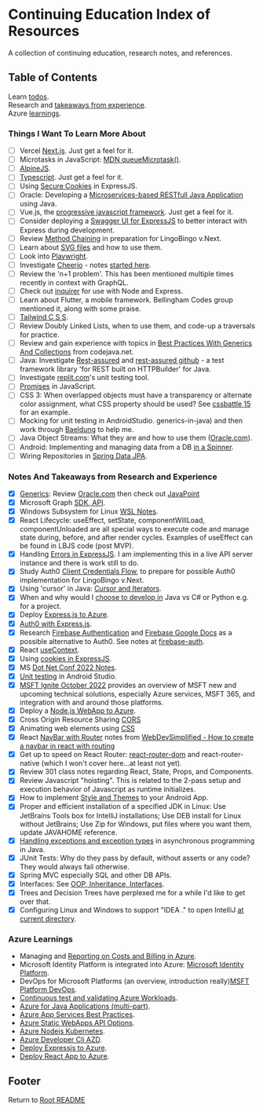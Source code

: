 # Continuing Education Index of Resources

A collection of continuing education, research notes, and references.

## Table of Contents

Learn [todos](#things-i-want-to-learn-more-about).  
Research and [takeaways from experience](#notes-and-takeaways-from-research-and-experience).  
Azure [learnings](#azure-learnings).  

### Things I Want To Learn More About

- [ ] Vercel [Next.js](https://nextjs.org/learn/basics/create-nextjs-app). Just get a feel for it.
- [ ] Microtasks in JavaScript: [MDN queueMicrotask()](https://developer.mozilla.org/en-US/docs/Web/API/HTML_DOM_API/Microtask_guide).
- [ ] [AlpineJS](https://alpinejs.dev/).
- [ ] [Typescript](./typescript-getting-started.html). Just get a feel for it.
- [ ] Using [Secure Cookies](http://expressjs.com/en/advanced/best-practice-security.html#use-cookies-securely) in ExpressJS.
- [ ] Oracle: Developing a [Microservices-based RESTfull Java Application](https://www.oracle.com/explore/java-oci-1?source=:ow:de:te::::RC_WWSA220204P00012:EM22_TEC_EV_CO65_M0601_SO061YO19_DO1043_AO01_RO001&intcmp=:ow:de:te::::RC_WWSA220204P00012:EM22_TEC_EV_CO65_M0601_SO061YO19_DO1043_AO01_RO001) using Java.
- [ ] Vue.js, the [progressive javascript framework](https://vuejs.org/). Just get a feel for it.
- [ ] Consider deploying a [Swagger UI for ExpressJS](https://github.com/scottie1984/swagger-ui-express) to better interact with Express during development.
- [ ] Review [Method Chaining](../code301-files/methodChaining-DBs-Mongoose-Atlas-SeedData-ReactLifecycle.html) in preparation for LingoBingo v.Next.
- [ ] Learn about [SVG files](svg-files.html) and how to use them.
- [ ] Look into [Playwright](playwright-notes.html).
- [ ] Investigate [Cheerio](https://cheerio.js.org/) - notes [started here](cheerio.html).
- [ ] Review the 'n+1 problem'. This has been mentioned multiple times recently in context with GraphQL.
- [ ] Check out [inquirer](https://www.npmjs.com/package/inquirer) for use with Node and Express.
- [ ] Learn about Flutter, a mobile framework. Bellingham Codes group mentioned it, along with some praise.
- [ ] [Tailwind C S S](https://tailwindcss.com/).
- [ ] Review Doubly Linked Lists, when to use them, and code-up a traversals for practice.
- [ ] Review and gain experience with topics in [Best Practices With Generics And Collections](https://www.codejava.net/java-core/collections/18-java-collections-and-generics-best-practices) from codejava.net.
- [ ] Java: Investigate [Rest-assured](https://rest-assured.io/) and [rest-assured github](https://github.com/rest-assured/rest-assured/wiki/GettingStarted) - a test framework library 'for REST built on HTTPBuilder' for Java.
- [ ] Investigate [replit.com](https://replit.com)'s unit testing tool.
- [ ] [Promises](https://www.digitalocean.com/community/tutorials/understanding-the-event-loop-callbacks-promises-and-async-await-in-javascript) in JavaScript.
- [ ] CSS 3: When overlapped objects must have a transparency or alternate color assignment, what CSS property should be used? See [cssbattle 15](https://cssbattle.dev/play/15) for an example.
- [ ] Mocking for unit testing in AndroidStudio.
generics-in-java) and then work through [Baeldung](https://www.baeldung.com/java-generics) to help me.  
- [ ] Java Object Streams: What they are and how to use them ([Oracle.com](https://docs.oracle.com/javase/tutorial/essential/io/objectstreams.html)).  
- [ ] Android: Implementing and managing data from a DB [in a Spinner](https://developer.android.com/guide/topics/ui/controls/spinner).  
- [ ] Wiring Repositories in [Spring Data JPA](https://www.baeldung.com/the-persistence-layer-with-spring-data-jpa).

### Notes And Takeaways from Research and Experience

- [X] [Generics](./generics-java-strongtypelangs.html): Review [Oracle.com](https://docs.oracle.com/javase/tutorial/java/generics/index.html) then check out [JavaPoint](https://www.javatpoint.com/generics-in-java)
- [X] Microsoft Graph [SDK, API](./azure-graphapi-dotnet.html).
- [X] Windows Subsystem for Linux [WSL Notes](./windows-subsystem-for-linux.html).
- [X] React Lifecycle: useEffect, setState, componentWillLoad, componentUnloaded are all special ways to execute code and manage state during, before, and after render cycles. Examples of useEffect can be found in LBJS code (post MVP).
- [X] Handling [Errors in ExpressJS](./express-error-handling.html). I am implementing this in a live API server instance and there is work still to do.
- [X] Study Auth0 [Client Credentials Flow](https://auth0.com/docs/get-started/authentication-and-authorization-flow/call-your-api-using-the-client-credentials-flow), to prepare for possible Auth0 implementation for LingoBingo v.Next.
- [X] Using 'cursor' in Java: [Cursor and Iterators](./java-cursor-iterators.html).
- [X] When and why would I [choose to develop in](./choosing-a-language.html) Java vs C# or Python e.g. for a project.
- [X] Deploy [Express.js to Azure](deploy-express-mongodb-azure.html).
- [X] [Auth0 with Express.js](express-auth0-notes.html).
- [X] Research [Firebase Authentication](https://firebase.google.com/products/auth) and [Firebase Google Docs](https://firebase.google.com/docs/auth) as a possible alternative to Auth0. See notes at [firebase-auth](./firebase-auth.html).
- [X] React [useContext](./react-use-context-overview.md).
- [X] Using [cookies in ExpressJS](./express-cookies-review.html).
- [X] MS [Dot Net Conf 2022 Notes](./dotnetconf-2022.html).
- [X] [Unit testing](./android-studio-testing.html) in Android Studio.
- [X] [MSFT Ignite October 2022](./ms-ignite-2022-notes.html) provides an overview of MSFT new and upcoming technical solutions, especially Azure services, MSFT 365, and integration with and around those platforms.
- [X] Deploy a [Node.js WebApp to Azure](deploy-express-azure.html).
- [X] Cross Origin Resource Sharing [CORS](./cors-review.html)
- [X] Animating web elements using [CSS](./css-animations.html)
- [X] React [NavBar with Router](./navbar-in-react-with-routing.html) notes from [WebDevSimplified - How to create a navbar in react with routing](https://www.youtube.com/watch?v=SLfhMt5OUPI)
- [X] Get up to speed on React Router: [react-router-dom](./react-router-dom-notes.html) and react-router-native (which I won't cover here...at least not yet).
- [X] Review 301 class notes regarding React, State, Props, and Components.
- [X] Review Javascript "hoisting". This is related to the 2-pass setup and execution behavior of Javascript as runtime initializes.
- [X] How to implement [Style and Themes](../code401-files/android-themes.html) to your Android App.
- [X] Proper and efficient installation of a specified JDK in Linux: Use JetBrains Tools box for IntelliJ installations; Use DEB install for Linux without JetBrains; Use Zip for Windows, put files where you want them, update JAVAHOME reference.
- [X] [Handling exceptions and exception types](../code401-files/java-exceptions-scanner.html) in asynchronous programming in Java.  
- [X] JUnit Tests: Why do they pass by default, without asserts or any code? They would always fail otherwise.  
- [X] Spring MVC especially SQL and other DB APIs.  
- [X] Interfaces: See [OOP, Inheritance, Interfaces](../code401-files/oop-inhrtnce-intfaces.html).  
- [X] Trees and Decision Trees have perplexed me for a while I'd like to get over that.  
- [X] Configuring Linux and Windows to support "IDEA ." to open IntelliJ [at current directory](../linux-terminal-files/bash-stuff.html###aliases).

### Azure Learnings

- Managing and [Reporting on Costs and Billing in Azure](./azure-reporting-costs.md).
- Microsoft Identity Platform is integrated into Azure: [Microsoft Identity Platform](./azure-identity-platform.html).
- DevOps for Microsoft Platforms (an overview, introduction really)[MSFT Platform DevOps](./msft-platform-devops.html).
- [Continuous test and validating Azure Workloads](./azure-testing-mission-critical-apps.html).
- [Azure for Java Applications (multi-part)](./azure-for-java-apps.html).
- [Azure App Services Best Practices](./azure-app-svc-best-practices.html).
- [Azure Static WebApps API Options](./azure-static-webapps-api-options.html).
- [Azure Nodejs Kubernetes](./azure-nodejs-kubernetes.html).
- [Azure Developer Cli AZD](./azure-developer-cli-azd.html).
- [Deploy Expressjs to Azure](./deploy-express-azure.html).
- [Deploy React App to Azure](./deploy-react-azure.html).

## Footer

Return to [Root README](../README.html)

